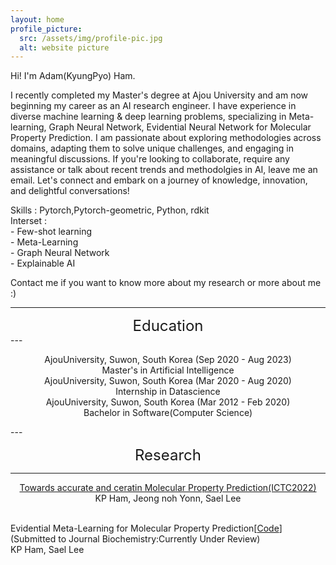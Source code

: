```yaml
---
layout: home
profile_picture:
  src: /assets/img/profile-pic.jpg
  alt: website picture
---
```


<p>
Hi! I'm Adam(KyungPyo) Ham.

I recently completed my Master's degree at Ajou University and am now beginning my career as an AI research engineer.  I have experience in diverse machine learning & deep learning problems, specializing in Meta-learning, Graph Neural Network, Evidential Neural Network for Molecular Property Prediction. I am passionate about exploring methodologies across domains, adapting them to solve unique challenges, and engaging in meaningful discussions. If you're looking to collaborate, require any assistance or talk about recent trends and methodolgies in AI, leave me an email. Let's connect and embark on a journey of knowledge, innovation, and delightful conversations!<br>
</p>
<p>
Skills : Pytorch,Pytorch-geometric, Python, rdkit<br>
Interset :<br>
  - Few-shot learning<br>
  - Meta-Learning<br>
  - Graph Neural Network<br>
  - Explainable AI<br>
</p>
<p>
Contact me if you want to know more about my research or more about me :)
</p>

---
<div align="center">
<span style="font-size: 24px;">Education</span>
</div>
---
<p align="center">
AjouUniversity, Suwon, South Korea (Sep 2020 - Aug 2023)<br>
Master's in Artificial Intelligence<br>
AjouUniversity, Suwon, South Korea (Mar 2020 - Aug 2020)<br>
Internship in Datascience<br>
AjouUniversity, Suwon, South Korea (Mar 2012 - Feb 2020)<br>
Bachelor in Software(Computer Science)
</p>
---

<div align="center">

<span style="font-size: 24px;">Research</span>
</div>

---
<p align="center">
<a href="https://ieeexplore.ieee.org/abstract/document/9952716">Towards accurate and ceratin Molecular Property Prediction(ICTC2022)</a><br>
KP Ham, Jeong noh Yonn, Sael Lee<br><br>

Evidential Meta-Learning for Molecular Property Prediction[<a href="https://github.com/Ajou-DILab/EM3P2">Code</a>]<br>
(Submitted to Journal Biochemistry:Currently Under Review)<br> 
KP Ham, Sael Lee

</p>
